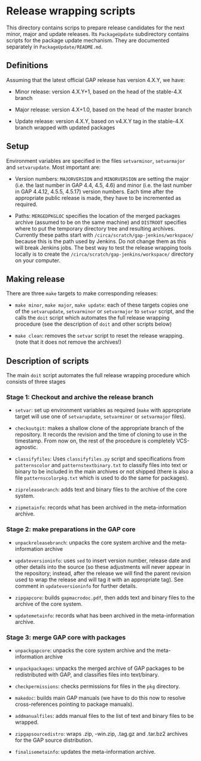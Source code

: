 # Release wrapping scripts

This directory contains scrips to prepare release candidates for the
next minor, major and update releases. Its `PackageUpdate` subdirectory
contains scripts for the package update mechanism. They are documented
separately in `PackageUpdate/README.md`.


## Definitions

Assuming that the latest official GAP release has version 4.X.Y, we have:

* Minor release: version 4.X.Y+1, based on the head of the stable-4.X branch

* Major release: version 4.X+1.0, based on the head of the master branch

* Update release: version 4.X.Y, based on v4.X.Y tag in the stable-4.X branch
  wrapped with updated packages


## Setup

Environment variables are specified in the files  `setvarminor`, `setvarmajor`
and `setvarupdate`. Most important are:

* Version numbers: `MAJORVERSION` and `MINORVERSION` are setting the major
  (i.e. the last number in GAP 4.4, 4.5, 4.6) and minor (i.e. the last number
  in GAP 4.4.12, 4.5.5, 4.5.17) version numbers. Each time after the appropriate
  public release is made, they have to be incremented as required.

* Paths: `MERGEDPKGLOC` specifies the location of the merged packages archive
  (assumed to be on the same machine) and `DISTROOT` specifies where to put the
  temporary directory tree and resulting archives. Currently these paths start
  with `/circa/scratch/gap-jenkins/workspace/` because this is the path used by Jenkins.
  Do not change them as this will break Jenkins jobs. The best way to test the
  release wrapping tools locally is to create the `/circa/scratch/gap-jenkins/workspace/`
  directory on your computer.


## Making release

There are three `make` targets to make corresponding releases:

* `make minor`, `make major`, `make update`: each of these targets copies
  one of the `setvarupdate`, `setvarminor` or `setvarmajor` to `setvar`
  script, and the calls the `doit` script which automates the full release
  wrapping procedure (see the description of `doit` and other scripts
  below)

* `make clean`: removes the `setvar` script to reset the release wrapping.
  (note that it does not remove the archives!)


## Description of scripts

The main `doit` script automates the full release wrapping procedure which
consists of three stages


### Stage 1: Checkout and archive the release branch

* `setvar`: set up environment variables as required (`make` with appropriate
  target will use one of `setvarupdate`, `setvarminor` or `setvarmajor` files).

* `checkoutgit`: makes a shallow clone of the appropriate branch of the repository.
  It records the revision and the time of cloning to use in the timestamp. From
  now on, the rest of the procedure is completely VCS-agnostic.

* `classifyfiles`: Uses `classifyfiles.py` script and specifications from
  `patternscolor` and `patternstextbinary.txt` to classify files into text or
  binary to be included in the main archives or not shipped (there is also a file
  `patternscolorpkg.txt` which is used to do the same for packages).

* `zipreleasebranch`: adds text and binary files to the archive of the core
  system.

* `zipmetainfo`: records what has been archived in the meta-information archive.


### Stage 2: make preparations in the GAP core

* `unpackreleasebranch`: unpacks the core system archive and the meta-information
  archive

* `updateversioninfo`: uses `sed` to insert version number, release date and
  other details into the source (so these adjustments will never appear in the
  repository; instead, after the release we will find the parent revision used
  to wrap the release and will tag it with an appropriate tag). See comment in
  `updateversioninfo` for further details.

* `zipgapcore`: builds `gapmacrodoc.pdf`, then adds text and binary files to
  the archive of the core system.

* `updatemetainfo`: records what has been archived in the meta-information archive.


### Stage 3: merge GAP core with packages

* `unpackgapcore`: unpacks the core system archive and the meta-information
  archive

* `unpackpackages`: unpacks the merged archive of GAP packages to be
  redistributed with GAP, and classifies files into text/binary.

* `checkpermissions`: checks permissions for files in the `pkg` directory.

* `makedoc`: builds main GAP manuals (we have to do this now to resolve
  cross-references pointing to package manuals).

* `addmanualfiles`: adds manual files to the list of text and binary files
  to be wrapped.

* `zipgapsourcedistro`: wraps .zip, -win.zip, .tag.gz and .tar.bz2 archives
  for the GAP source distribution.

* `finalisemetainfo`: updates the meta-information archive.
